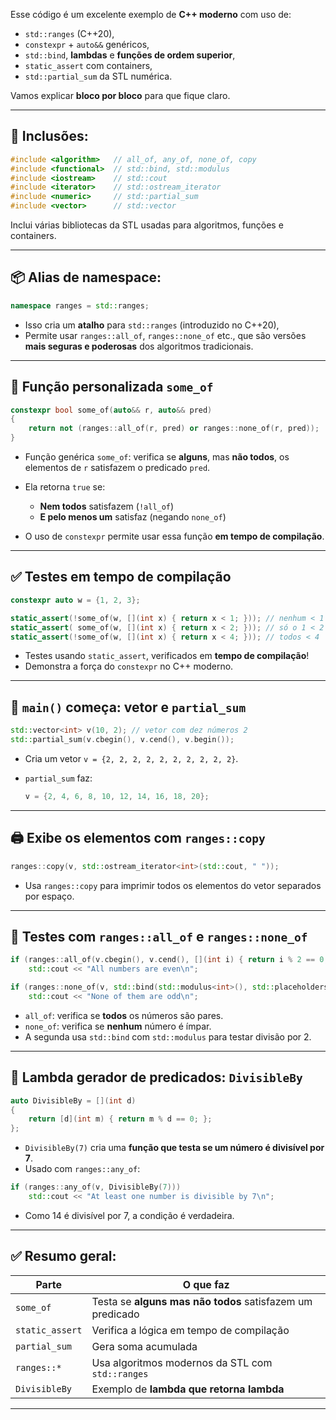 Esse código é um excelente exemplo de **C++ moderno** com uso de:

* `std::ranges` (C++20),
* `constexpr` + `auto&&` genéricos,
* `std::bind`, **lambdas** e **funções de ordem superior**,
* `static_assert` com containers,
* `std::partial_sum` da STL numérica.

Vamos explicar **bloco por bloco** para que fique claro.

---

## 📌 Inclusões:

```cpp
#include <algorithm>   // all_of, any_of, none_of, copy
#include <functional>  // std::bind, std::modulus
#include <iostream>    // std::cout
#include <iterator>    // std::ostream_iterator
#include <numeric>     // std::partial_sum
#include <vector>      // std::vector
```

Inclui várias bibliotecas da STL usadas para algoritmos,
funções e containers.

---

## 📦 Alias de namespace:

```cpp
namespace ranges = std::ranges;
```

* Isso cria um **atalho** para `std::ranges` (introduzido no C++20),
* Permite usar `ranges::all_of`, `ranges::none_of` etc.,
que são versões **mais seguras e poderosas** dos algoritmos
tradicionais.

---

## 🧠 Função personalizada `some_of`

```cpp
constexpr bool some_of(auto&& r, auto&& pred)
{
    return not (ranges::all_of(r, pred) or ranges::none_of(r, pred));
}
```

* Função genérica `some_of`: verifica se **alguns**, mas
**não todos**, os elementos de `r` satisfazem o predicado
`pred`.
* Ela retorna `true` se:

  * **Nem todos** satisfazem (`!all_of`)
  * **E pelo menos um** satisfaz (negando `none_of`)
* O uso de `constexpr` permite usar essa função **em tempo de compilação**.

---

## ✅ Testes em tempo de compilação

```cpp
constexpr auto w = {1, 2, 3};

static_assert(!some_of(w, [](int x) { return x < 1; })); // nenhum < 1
static_assert( some_of(w, [](int x) { return x < 2; })); // só o 1 < 2
static_assert(!some_of(w, [](int x) { return x < 4; })); // todos < 4
```

* Testes usando `static_assert`, verificados em **tempo de compilação**!
* Demonstra a força do `constexpr` no C++ moderno.

---

## 🔢 `main()` começa: vetor e `partial_sum`

```cpp
std::vector<int> v(10, 2); // vetor com dez números 2
std::partial_sum(v.cbegin(), v.cend(), v.begin());
```

* Cria um vetor `v = {2, 2, 2, 2, 2, 2, 2, 2, 2, 2}`.
* `partial_sum` faz:

  ```cpp
  v = {2, 4, 6, 8, 10, 12, 14, 16, 18, 20};
  ```

---

## 🖨️ Exibe os elementos com `ranges::copy`

```cpp
ranges::copy(v, std::ostream_iterator<int>(std::cout, " "));
```

* Usa `ranges::copy` para imprimir todos os elementos do vetor separados por espaço.

---

## 🧪 Testes com `ranges::all_of` e `ranges::none_of`

```cpp
if (ranges::all_of(v.cbegin(), v.cend(), [](int i) { return i % 2 == 0; }))
    std::cout << "All numbers are even\n";

if (ranges::none_of(v, std::bind(std::modulus<int>(), std::placeholders::_1, 2)))
    std::cout << "None of them are odd\n";
```

* `all_of`: verifica se **todos** os números são pares.
* `none_of`: verifica se **nenhum** número é ímpar.
* A segunda usa `std::bind` com `std::modulus` para testar divisão por 2.

---

## 🔁 Lambda gerador de predicados: `DivisibleBy`

```cpp
auto DivisibleBy = [](int d)
{
    return [d](int m) { return m % d == 0; };
};
```

* `DivisibleBy(7)` cria uma **função que testa se um número é divisível por 7**.
* Usado com `ranges::any_of`:

```cpp
if (ranges::any_of(v, DivisibleBy(7)))
    std::cout << "At least one number is divisible by 7\n";
```

* Como 14 é divisível por 7, a condição é verdadeira.

---

## ✅ Resumo geral:

| Parte           | O que faz                                                 |
| --------------- | --------------------------------------------------------- |
| `some_of`       | Testa se **alguns mas não todos** satisfazem um predicado |
| `static_assert` | Verifica a lógica em tempo de compilação                  |
| `partial_sum`   | Gera soma acumulada                                       |
| `ranges::*`     | Usa algoritmos modernos da STL com `std::ranges`          |
| `DivisibleBy`   | Exemplo de **lambda que retorna lambda**                  |

---


